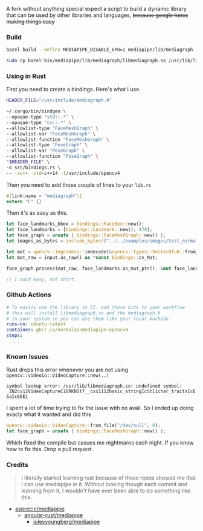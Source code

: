 A fork without anything special expect a script to build a dynamic library that can be used by other libraries and languages, ~~because google hates making things easy~~

### Build

```bash
bazel build --define MEDIAPIPE_DISABLE_GPU=1 mediapipe/lib/mediagraph
```

```bash
sudo cp bazel-bin/mediapipe/lib/mediagraph/libmediagraph.so /usr/lib/libmediagraph.so && sudo cp mediapipe/lib/mediagraph/mediagraph.h /usr/include/mediagraph.h
```

### Using in Rust

First you need to create a bindings. Here's what I use.

```bash
HEADER_FILE="/usr/include/mediagraph.h"

~/.cargo/bin/bindgen \
--opaque-type "std::.*" \
--opaque-type "cv::.*" \
--allowlist-type "FaceMeshGraph" \
--allowlist-var "FaceMeshGraph" \
--allowlist-function "FaceMeshGraph" \
--allowlist-type "PoseGraph" \
--allowlist-var "PoseGraph" \
--allowlist-function "PoseGraph" \
"$HEADER_FILE" \
-o src/bindings.rs \
-- -xc++ -std=c++14 -I/usr/include/opencv4
```

Then you need to add those couple of lines to your `lib.rs`

```rust
#[link(name = "mediagraph")]
extern "C" {}
```

Then it's as easy as this.

```rust
let face_landmarks_bbox = bindings::FaceBox::new();
let face_landmarks = [bindings::Landmark::new(); 478];
let face_graph = unsafe { bindings::FaceMeshGraph::new() };
let images_as_bytes = include_bytes!("../../examples/images/test_normal.jpeg").to_vec();

let mat = opencv::imgcodecs::imdecode(&opencv::types::VectorOfu8::from_iter(images_as_bytes), opencv::imgcodecs::IMREAD_ANYCOLOR);
let mat_raw = input.as_raw() as *const bindings::cv_Mat;

face_graph.process(mat_raw, face_landmarks.as_mut_ptr(), &mut face_landmarks_bbox);

// I said easy, not short.
```

### Github Actions

```yml
# To easliy use the library in CI. add those bits to your workflow
# this will install libmediagraph.so and the mediagraph.h
# in your system so you can use them like your local machine 
runs-on: ubuntu-latest
container: ghcr.io/ker0olos/mediapipe:opencv4
steps:
  ...
```

### Known Issues

Rust drops this error whenever you are not using `opencv::videoio::VideoCapture::new(..)`

`symbol lookup error: /usr/lib/libmediagraph.so: undefined symbol: _ZN2cv12VideoCaptureC1ERKNSt7__cxx1112basic_stringIcSt11char_traitsIcESaIcEEEi`

I spent a lot of time trying to fix the issue with no avail. So I ended up doing exacly what it wanted and did this

```rust
opencv::videoio::VideoCapture::from_file("/dev/null", 0);
let face_graph = unsafe { bindings::FaceMeshGraph::new() };
```

Which fixed the compile but casues me nightmares each night. If you know how to fix this. Drop a pull request. 

### Credits

> I literally started learning rust because of those repos showed me that I can use mediapipe in it. Without looking though each commit and learning from it, I wouldn't have ever been able to do something like this.
  - [asprecic/mediapipe](https://github.com/asprecic/mediapipe)
    - [angular-rust/mediapipe](https://github.com/angular-rust/mediapipe)  
      - [julesyoungberg/mediapipe](https://github.com/julesyoungberg/mediapipe)  
